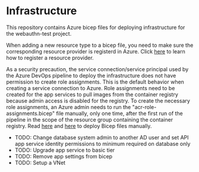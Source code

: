 # Infrastructure 
This repository contains Azure bicep files for deploying infrastructure for the webauthn-test project.

When adding a new resource type to a bicep file, you need to make sure the corresponding resource provider
is registerd in Azure. Click [here](https://learn.microsoft.com/en-us/azure/azure-resource-manager/troubleshooting/error-register-resource-provider?tabs=azure-portal) to learn how to register a resource provider.

As a security precaution, the service connection/service principal used by the Azure DevOps pipeline to deploy the infrastructure does not have
permission to create role assignments. This is the default behavior when creating a service connection to Azure. Role assignments need to be created for the app services to pull images from the container registry because admin access is disabled for the registry. To create the necessary role assignments, an Azure admin needs to run the "acr-role-assignments.bicep" file manually, only one time, after the first run of the pipeline in the scope of the resource group containing the container registry. Read [here](https://learn.microsoft.com/en-us/azure/azure-resource-manager/bicep/deploy-cli) and [here](https://learn.microsoft.com/en-us/azure/azure-resource-manager/bicep/deploy-vscode) to deploy Bicep files manually.

* TODO: Change database system admin to another AD user and set API app service identity permissions to minimum required on database only
* TODO: Upgrade app service to basic tier
* TODO: Remove app settings from bicep
* TODO: Setup a VNet